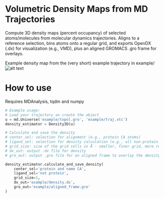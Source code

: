 # Volumetric Density Maps from MD Trajectories

Compute 3D density maps (percent occupancy) of selected atoms/molecules from molecular dynamics trajectories.
Aligns to a reference selection, bins atoms onto a regular grid, and exports OpenDX (.dx) for visualization (e.g., VMD), plus an aligned GROMACS .gro frame for overlays.

Example density map from the (very short) example trajectory in example/
![alt text](https://github.com/mriopedre/volmap/tree/main/example/example.png)

# How to use
Requires MDAnalysis, tqdm and numpy

```python
# Example usage:
# Load your trajectory an create the object
u = md.Universe('example/topol.gro', 'example/traj.xtc')
density_estimator = Density3D(u)

# Calculate and save the density
# center_sel: selection for alignment (e.g., protein CA atoms)
# ligand_sel: selection for density calculation (e.g., all non-protein atoms)
# grid_size: size of the grid cells in Å - smaller, finer grid, more resolution, but slower
# dx_out: output .dx file for density
# gro_out: output .gro file for an aligned frame to overlay the density

density_estimator.calculate_and_save_density(
    center_sel='protein and name CA',
    ligand_sel='not protein',
    grid_size=1,
    dx_out='example/density.dx',
    gro_out='example/aligned_frame.gro'
)
```


